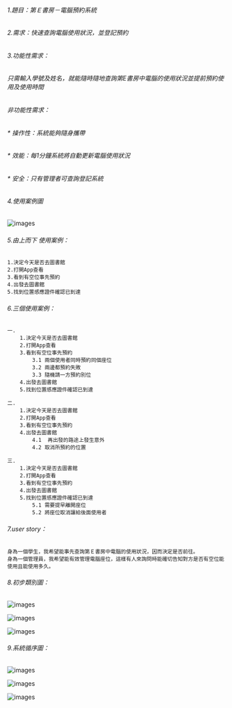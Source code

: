 ###### 1.題目：第Ｅ書房－電腦預約系統

###### 2.需求：快速查詢電腦使用狀況，並登記預約

###### 3.功能性需求：
###### 只需輸入學號及姓名，就能隨時隨地查詢第E書房中電腦的使用狀況並提前預約使用及使用時間
###### 非功能性需求：
###### * 操作性：系統能夠隨身攜帶
###### * 效能：每1分鐘系統將自動更新電腦使用狀況
###### * 安全：只有管理者可查詢登記系統

###### 4.使用案例圖

![images](case1.png)

###### 5.由上而下 使用案例：
    1.決定今天是否去圖書館
    2.打開App查看
    3.看到有空位事先預約
    4.出發去圖書館
    5.找到位置感應證件確認已到達

###### 6.三個使用案例：
    一.
        1.決定今天是否去圖書館
        2.打開App查看
        3.看到有空位事先預約
            3.1 兩個使用者同時預約同個座位
            3.2 兩邊都預約失敗
            3.3 隨機請一方預約別位
        4.出發去圖書館
        5.找到位置感應證件確認已到達

    二.
        1.決定今天是否去圖書館
        2.打開App查看
        3.看到有空位事先預約
        4.出發去圖書館
            4.1  再出發的路途上發生意外
            4.2 取消所預約的位置

    三.
        1.決定今天是否去圖書館
        2.打開App查看
        3.看到有空位事先預約
        4.出發去圖書館
        5.找到位置感應證件確認已到達
            5.1 需要提早離開座位
            5.2 將座位取消讓給後面使用者

###### 7.user story：

    身為一個學生，我希望能事先查詢第Ｅ書房中電腦的使用狀況，因而決定是否前往。
    身為一個管理員，我希望能有效管理電腦座位，這樣有人來詢問時能確切告知對方是否有空位能使用且能使用多久。
    
###### 8.初步類別圖：
   ![images](案例一.jpg)
    
   ![images](案例二.jpg)
    
   ![images](案例三.jpg)

###### 9.系統循序圖：
   ![images](系統循序圖一.jpg)
    
   ![images](系統循序圖二.jpg)
    
   ![images](系統循序圖三.jpg)
